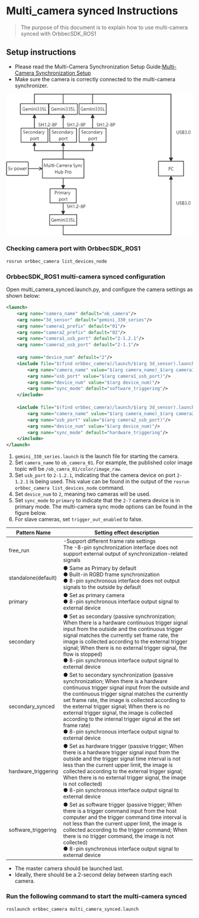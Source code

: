 # Multi_camera synced Instructions

> The purpose of this document is to explain how to use multi-camera synced with OrbbecSDK_ROS1

## Setup instructions

* Please read the Multi-Camera Synchronization Setup Guide:[Multi-Camera Synchronization Setup](https://www.orbbec.com/docs/set-up-cameras-for-external-synchronization_v1-2/)
* Make sure the camera is correctly connected to the multi-camera synchronizer.

![Depth Point Cloud Visualization](image/multi_camera_synced1.png)

### Checking camera port with OrbbecSDK_ROS1

```bash
rosrun orbbec_camera list_devices_node
```

### OrbbecSDK_ROS1 multi-camera synced configuration

Open multi_camera_synced.launch.py, and configure the camera settings as shown below:

```xml
<launch>
    <arg name="camera_name" default="ob_camera"/>
    <arg name="3d_sensor" default="gemini_330_series"/>
    <arg name="camera1_prefix" default="01"/>
    <arg name="camera2_prefix" default="02"/>
    <arg name="camera1_usb_port" default="2-1.2.1"/>
    <arg name="camera2_usb_port" default="2-1.1"/>

    <arg name="device_num" default="2"/>
    <include file="$(find orbbec_camera)/launch/$(arg 3d_sensor).launch">
        <arg name="camera_name" value="$(arg camera_name)_$(arg camera1_prefix)"/>
        <arg name="usb_port" value="$(arg camera1_usb_port)"/>
        <arg name="device_num" value="$(arg device_num)"/>
        <arg name="sync_mode" default="software_triggering"/>
    </include>

    <include file="$(find orbbec_camera)/launch/$(arg 3d_sensor).launch">
        <arg name="camera_name" value="$(arg camera_name)_$(arg camera2_prefix)"/>
        <arg name="usb_port" value="$(arg camera2_usb_port)"/>
        <arg name="device_num" value="$(arg device_num)"/>
        <arg name="sync_mode" default="hardware_triggering"/>
    </include>
</launch>
```

1. `gemini_330_series.launch` is the launch file for starting the camera.
2. Set `camera_name` to `ob_camera_01`. For example, the published color image topic will be `/ob_camra_01/color/image_raw`.
3. Set `usb_port` to `2-1.2.1`, indicating that the camera device on port `2-1.2.1` is being used. This value can be found in the output of the `rosrun orbbec_camera list_devices_node` command.
4. Set `device_num` to `2`, meaning two cameras will be used.
5. Set `sync_mode` to `primary` to indicate that the `2-7` camera device is in primary mode. The multi-camera sync mode options can be found in the figure below.
6. For slave cameras, set `trigger_out_enabled` to false.

| **Pattern Nam**e | **Setting effect description**                                                                                                                                                                                                                                                                                                                                                                                                                                                                 |
| ---------------------- | ---------------------------------------------------------------------------------------------------------------------------------------------------------------------------------------------------------------------------------------------------------------------------------------------------------------------------------------------------------------------------------------------------------------------------------------------------------------------------------------------------- |
| free_run               | -Support different frame rate settings<br />The -8-pin synchronization interface does not support external output of synchronization-related signals                                                                                                                                                                                                                                                                                                                                                 |
| standalone(default)    | ●        Same as Primary by default<br />●        Built-in RGBD frame synchronization<br />●        8-pin synchronous interface does not output signals to the outside by default                                                                                                                                                                                                                                                                                                                 |
| primary                | ●        Set as primary camera<br />●        8-pin synchronous interface output signal to external device                                                                                                                                                                                                                                                                                                                                                                                          |
| secondary              | ●        Set as secondary (passive synchronization; When there is a hardware continuous trigger signal input from the outside and the continuous trigger signal matches the currently set frame rate, the image is collected according to the external trigger signal; When there is no external trigger signal, the flow is stopped)<br />●        8-pin synchronous interface output signal to external device                                                                                   |
| secondary_synced       | ●        Set to secondary synchronization (passive synchronization; When there is a hardware continuous trigger signal input from the outside and the continuous trigger signal matches the currently set frame rate, the image is collected according to the external trigger signal; When there is no external trigger signal, the image is collected according to the internal trigger signal at the set frame rate)<br />●        8-pin synchronous interface output signal to external device |
| hardware_triggering    | ●        Set as hardware trigger (passive trigger; When there is a hardware trigger signal input from the outside and the trigger signal time interval is not less than the current upper limit, the image is collected according to the external trigger signal; When there is no external trigger signal, the image is not collected)<br />●        8-pin synchronous interface output signal to external device                                                                                 |
| software_triggering    | ●        Set as software trigger (passive trigger; When there is a trigger command input from the host computer and the trigger command time interval is not less than the current upper limit, the image is collected according to the trigger command; When there is no trigger command, the image is not collected)<br />●        8-pin synchronous interface output signal to external device                                                                                                  |

* The master camera should be launched last.
* Ideally, there should be a 2-second delay between starting each camera.

### Run the following command to start the multi-camera synced

```bash
roslaunch orbbec_camera multi_camera_synced.launch
```
